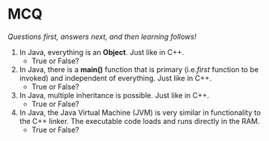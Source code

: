 # MCQ 
_Questions first, answers next, and then learning follows!_

1. In Java, everything is an **Object**. Just like in C++.
   - True or False?
4. In Java, there is a **main()** function that is primary (i.e._first_ function to be invoked) and independent of everything. Just like in C++. 
	- True or False? 
5. In Java, multiple inheritance is possible. Just like in C++. 
   - True or False? 
3. In Java, the Java Virtual Machine (JVM) is very similar in functionality to the C++ linker. The executable code loads and runs directly in the RAM. 
   - True or False?
